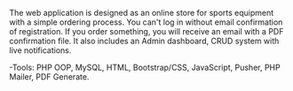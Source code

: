 The web application is designed as an online store for sports equipment with a simple ordering process. 
You can't log in without email confirmation of registration. If you order something, you will receive an email with a PDF confirmation file. 
It also includes an Admin dashboard, CRUD system with live notifications.

-Tools: PHP OOP, MySQL, HTML, Bootstrap/CSS, JavaScript, Pusher, PHP Mailer, PDF Generate.
